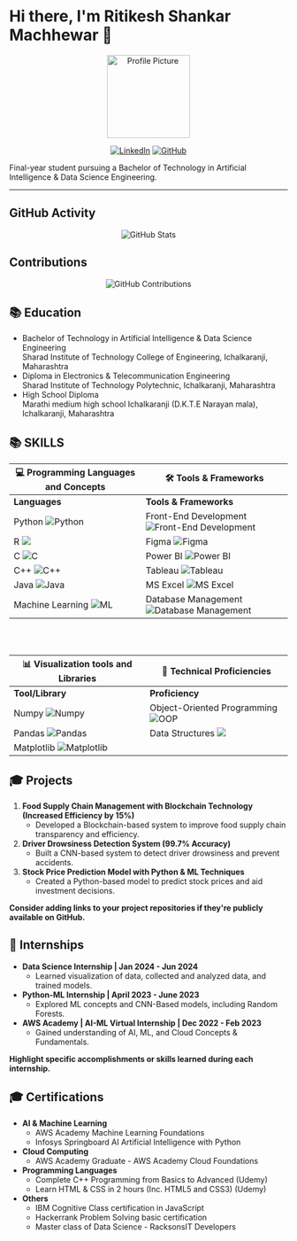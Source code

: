 # Hi there, I'm Ritikesh Shankar Machhewar 👋
<div align="center">
  <img src="https://i.pinimg.com/564x/bd/06/94/bd069482a65959fc95c3f579b4883c13.jpg" alt="Profile Picture" width="150">
</div>


<div align="center">
  
  [![LinkedIn](https://img.shields.io/badge/-LinkedIn-blue?style=flat-square&logo=linkedin)](https://www.linkedin.com/in/ritikesh-machhewar-36381b179/)
  [![GitHub](https://img.shields.io/badge/-GitHub-grey?style=flat-square&logo=github)](https://github.com/ritikesh11052000)
  
</div>

Final-year student pursuing a Bachelor of Technology in Artificial Intelligence & Data Science Engineering.

---
## GitHub Activity

<!-- GitHub Activity -->
<div align="center">
  <img src="https://github-readme-stats.vercel.app/api?username=ritikesh11052000&show_icons=true&theme=radical" alt="GitHub Stats">
</div>

## Contributions

<!-- GitHub Contribution Section -->
<div align="center">
  <img src="https://github-readme-streak-stats.herokuapp.com/?user=ritikesh11052000&theme=dark" alt="GitHub Contributions" />
</div>


## 📚 Education

- Bachelor of Technology in Artificial Intelligence & Data Science Engineering  
  Sharad Institute of Technology College of Engineering, Ichalkaranji, Maharashtra
- Diploma in Electronics & Telecommunication Engineering  
  Sharad Institute of Technology Polytechnic, Ichalkaranji, Maharashtra
- High School Diploma  
  Marathi medium high school Ichalkaranji (D.K.T.E Narayan mala), Ichalkaranji, Maharashtra

## 📚 SKILLS 
| **💻 Programming Languages and Concepts**|**🛠️ Tools & Frameworks**               |
|-----------------------------------------|----------------------------------------|
| **Languages**                           | **Tools & Frameworks**                 |
| Python ![Python](https://img.icons8.com/color/48/000000/python.png) | Front-End Development ![Front-End Development](https://img.icons8.com/color/48/000000/source-code.png) |
| R <img src="https://img.icons8.com/color/48/000000/r.png"/>        | Figma ![Figma](https://img.icons8.com/color/48/000000/figma.png)                                   |
| C ![C](https://img.icons8.com/color/48/000000/c-programming.png)   | Power BI ![Power BI](https://img.icons8.com/color/48/000000/power-bi.png)                         |
| C++ ![C++](https://img.icons8.com/color/48/000000/c-plus-plus-logo.png) | Tableau ![Tableau](https://img.icons8.com/color/48/000000/tableau-software.png)                  |
| Java ![Java](https://img.icons8.com/color/48/000000/java-coffee-cup-logo.png) | MS Excel ![MS Excel](https://img.icons8.com/color/48/000000/microsoft-excel-2019--v1.png)        |
| Machine Learning ![ML](https://img.icons8.com/color/48/000000/brain--v1.png) | Database Management ![Database Management](https://img.icons8.com/color/48/000000/database-restore.png) |


<br/>
<br/>

|  **📊 Visualization tools and Libraries** |  **🚀 Technical Proficiencies**               |
|-----------------------------------------|--------------------------------------------|
| **Tool/Library**                        | **Proficiency**                            |
| Numpy ![Numpy](https://img.icons8.com/color/48/000000/calculator.png) | Object-Oriented Programming ![OOP](https://img.icons8.com/color/48/000000/code-fork.png) |
| Pandas ![Pandas](https://img.icons8.com/color/48/000000/table.png)    | Data Structures <img src="https://img.icons8.com/color/48/000000/data-configuration.png"/> |
| Matplotlib ![Matplotlib](https://img.icons8.com/color/48/000000/line-chart.png) |                                          |


## 🎓 Projects

1. **Food Supply Chain Management with Blockchain Technology (Increased Efficiency by 15%)**
   - Developed a Blockchain-based system to improve food supply chain transparency and efficiency.
2. **Driver Drowsiness Detection System (99.7% Accuracy)**
   - Built a CNN-based system to detect driver drowsiness and prevent accidents.
3. **Stock Price Prediction Model with Python & ML Techniques**
   - Created a Python-based model to predict stock prices and aid investment decisions.

**Consider adding links to your project repositories if they're publicly available on GitHub.**

## 💼 Internships

- **Data Science Internship | Jan 2024 - Jun 2024**
  - Learned visualization of data, collected and analyzed data, and trained models.
- **Python-ML Internship | April 2023 - June 2023**
  - Explored ML concepts and CNN-Based models, including Random Forests.
- **AWS Academy | AI-ML Virtual Internship | Dec 2022 - Feb 2023**
  - Gained understanding of AI, ML, and Cloud Concepts & Fundamentals.

**Highlight specific accomplishments or skills learned during each internship.**

## 🎓 Certifications

- **AI & Machine Learning**
  - AWS Academy Machine Learning Foundations
  - Infosys Springboard AI Artificial Intelligence with Python
- **Cloud Computing**
  - AWS Academy Graduate - AWS Academy Cloud Foundations
- **Programming Languages**
  - Complete C++ Programming from Basics to Advanced (Udemy)
  - Learn HTML & CSS in 2 hours (Inc. HTML5 and CSS3) (Udemy)
- **Others**
  - IBM Cognitive Class certification in JavaScript
  - Hackerrank Problem Solving basic certification
  - Master class of Data Science - RacksonsIT Developers
  

